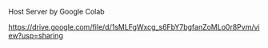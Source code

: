 Host Server by Google Colab

https://drive.google.com/file/d/1sMLFgWxcg_s6FbY7bgfanZoMLo0r8Pvm/view?usp=sharing
